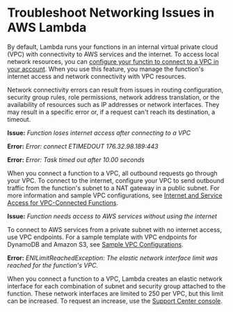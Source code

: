 # Troubleshoot Networking Issues in AWS Lambda<a name="troubleshooting-networking"></a>

By default, Lambda runs your functions in an internal virtual private cloud \(VPC\) with connectivity to AWS services and the internet\. To access local network resources, you can [configure your functin to connect to a VPC in your account](configuration-vpc.md)\. When you use this feature, you manage the function's internet access and network connectivity with VPC resources\.

Network connectivity errors can result from issues in routing configuration, security group rules, role permissions, network address translation, or the availability of resources such as IP addresses or network interfaces\. They may result in a specific error or, if a request can't reach its destination, a timeout\.

**Issue:** *Function loses internet access after connecting to a VPC*

**Error:** *Error: connect ETIMEDOUT 176\.32\.98\.189:443*

**Error:** *Error: Task timed out after 10\.00 seconds*

When you connect a function to a VPC, all outbound requests go through your VPC\. To connect to the internet, configure your VPC to send outbound traffic from the function's subnet to a NAT gateway in a public subnet\. For more information and sample VPC configurations, see [Internet and Service Access for VPC\-Connected Functions](configuration-vpc.md#vpc-internet)\.

**Issue:** *Function needs access to AWS services without using the internet*

To connect to AWS services from a private subnet with no internet access, use VPC endpoints\. For a sample template with VPC endpoints for DynamoDB and Amazon S3, see [Sample VPC Configurations](configuration-vpc.md#vpc-samples)\.

**Error:** *ENILimitReachedException: The elastic network interface limit was reached for the function's VPC\.*

When you connect a function to a VPC, Lambda creates an elastic network interface for each combination of subnet and security group attached to the function\. These network interfaces are limited to 250 per VPC, but this limit can be increased\. To request an increase, use the [Support Center console](https://console.aws.amazon.com/support/v1#/case/create?issueType=service-limit-increase)\.